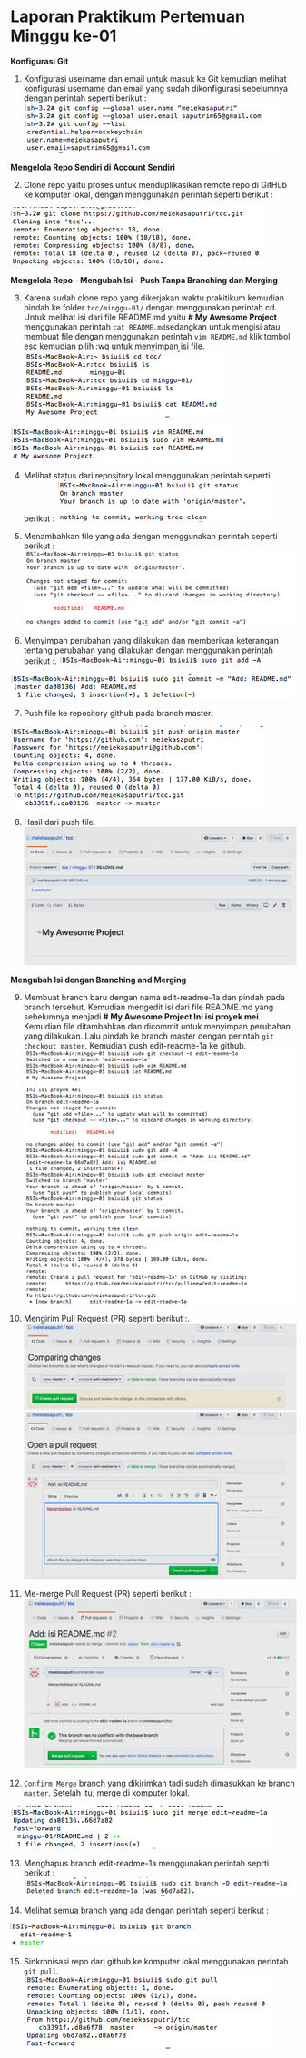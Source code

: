 # Laporan Praktikum Pertemuan Minggu ke-01

**Konfigurasi Git**

1. Konfigurasi username dan email untuk masuk ke Git kemudian melihat konfigurasi username dan email yang sudah dikonfigurasi sebelumnya dengan perintah seperti berikut :
![](tcc/1.png)

**Mengelola Repo Sendiri di Account Sendiri**

2. Clone repo yaitu proses untuk menduplikasikan remote repo di GitHub ke komputer lokal, dengan menggunakan perintah seperti berikut :

![](tcc/2.png)

**Mengelola Repo - Mengubah Isi - Push Tanpa Branching dan Merging**

3. Karena sudah clone repo yang dikerjakan waktu prakitikum kemudian pindah ke folder `tcc/minggu-01/` dengan menggunakan perintah cd. Untuk  melihat isi dari file README.md yaitu **# My Awesome Project** menggunakan perintah `cat README.md`sedangkan untuk mengisi atau membuat file dengan menggunakan perintah `vim README.md` klik tombol esc kemudian pilih :wq untuk menyimpan isi file.
![](tcc/3.png)

![](tcc/3a.png)

4. Melihat status dari repository lokal menggunakan perintah seperti berikut :
![](tcc/4.png)

5. Menambahkan file yang ada dengan menggunakan perintah seperti berikut :
![](tcc/5.png)

6. Menyimpan perubahan yang dilakukan dan memberikan keterangan tentang perubahan yang dilakukan dengan menggunakan perintah berikut :.
![](tcc/6.png)

![](tcc/6a.png)

7. Push file ke repository github pada branch master.

![](tcc/7.png)

8. Hasil dari push file.
![](tcc/8.png)

**Mengubah Isi dengan Branching and Merging**

9. Membuat branch baru dengan nama edit-readme-1a dan pindah pada branch tersebut. Kemudian mengedit isi dari file README.md yang sebelumnya menjadi **# My Awesome Project Ini isi proyek mei**. Kemudian file ditambahkan dan dicommit untuk menyimpan perubahan yang dilakukan. Lalu pindah ke branch master dengan perintah `git checkout master`. Kemudian push edit-readme-1a ke github.
![](tcc/9.png)

10. Mengirim Pull Request (PR) seperti berikut :.
![](tcc/10.png)
![](tcc/10a.png)

11. Me-merge Pull Request (PR) seperti berikut :
![](tcc/11.png)

12. `Confirm Merge` branch yang dikirimkan tadi sudah dimasukkan ke branch `master`. Setelah itu, merge di komputer lokal.

![](tcc/12.png)

13. Menghapus branch edit-readme-1a menggunakan perintah seprti berikut :
![](tcc/13.png)

14. Melihat semua branch yang ada dengan perintah seperti berikut :

![](tcc/14.png)

15. Sinkronisasi repo dari github ke komputer lokal menggunakan perintah `git pull`.
![](tcc/15.png)

